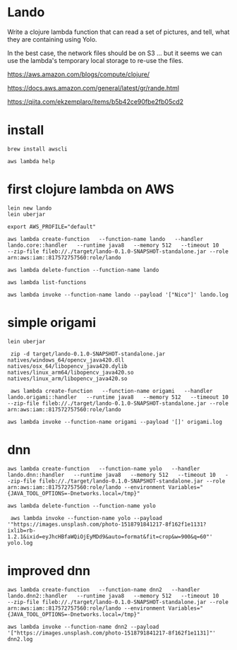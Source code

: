 # Lando

Write a clojure lambda function that can read a set of pictures, and tell, what they are containing using Yolo.

In the best case, the network files should be on S3 ... but it seems we can use the lambda's temporary local storage to re-use the files.



https://aws.amazon.com/blogs/compute/clojure/

https://docs.aws.amazon.com/general/latest/gr/rande.html

https://qiita.com/ekzemplaro/items/b5b42ce90fbe2fb05cd2

# install

```
brew install awscli

aws lambda help
```

# first clojure lambda on AWS

```
lein new lando
lein uberjar
```

```
export AWS_PROFILE="default"
```

```
aws lambda create-function   --function-name lando   --handler lando.core::handler   --runtime java8   --memory 512   --timeout 10   --zip-file fileb://./target/lando-0.1.0-SNAPSHOT-standalone.jar --role arn:aws:iam::817572757560:role/lando 

aws lambda delete-function --function-name lando

aws lambda list-functions

aws lambda invoke --function-name lando --payload '["Nico"]' lando.log
```

# simple origami

``` 
lein uberjar
```

```
 zip -d target/lando-0.1.0-SNAPSHOT-standalone.jar  natives/windows_64/opencv_java420.dll  natives/osx_64/libopencv_java420.dylib natives/linux_arm64/libopencv_java420.so natives/linux_arm/libopencv_java420.so 
```

```
 aws lambda create-function   --function-name origami   --handler lando.origami::handler   --runtime java8   --memory 512   --timeout 10   --zip-file fileb://./target/lando-0.1.0-SNAPSHOT-standalone.jar --role arn:aws:iam::817572757560:role/lando 
```

```
aws lambda invoke --function-name origami --payload '[]' origami.log
```

# dnn

```
aws lambda create-function   --function-name yolo   --handler lando.dnn::handler   --runtime java8   --memory 512   --timeout 10   --zip-file fileb://./target/lando-0.1.0-SNAPSHOT-standalone.jar --role arn:aws:iam::817572757560:role/lando --environment Variables="{JAVA_TOOL_OPTIONS=-Dnetworks.local=/tmp}" 

aws lambda delete-function --function-name yolo
```

```
 aws lambda invoke --function-name yolo --payload '"https://images.unsplash.com/photo-1518791841217-8f162f1e1131?ixlib=rb-1.2.1&ixid=eyJhcHBfaWQiOjEyMDd9&auto=format&fit=crop&w=900&q=60"' yolo.log
```

# improved dnn

```
aws lambda create-function   --function-name dnn2   --handler lando.dnn2::handler   --runtime java8   --memory 512   --timeout 10   --zip-file fileb://./target/lando-0.1.0-SNAPSHOT-standalone.jar --role arn:aws:iam::817572757560:role/lando --environment Variables="{JAVA_TOOL_OPTIONS=-Dnetworks.local=/tmp}" 
```

```
aws lambda invoke --function-name dnn2 --payload '["https://images.unsplash.com/photo-1518791841217-8f162f1e1131]"' dnn2.log
```
